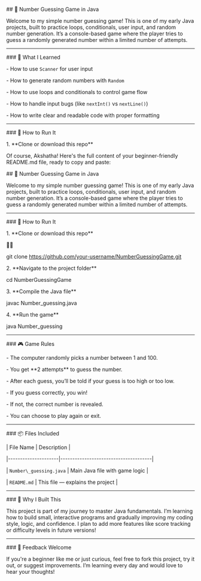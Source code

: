 \## 🎯 Number Guessing Game in Java



Welcome to my simple number guessing game! This is one of my early Java projects, built to practice loops, conditionals, user input, and random number generation. It’s a console-based game where the player tries to guess a randomly generated number within a limited number of attempts.



---



\### 🧠 What I Learned

\- How to use `Scanner` for user input

\- How to generate random numbers with `Random`

\- How to use loops and conditionals to control game flow

\- How to handle input bugs (like `nextInt()` vs `nextLine()`)

\- How to write clear and readable code with proper formatting



---



\### 🚀 How to Run It



1\. \*\*Clone or download this repo\*\*  

Of course, Akshatha! Here's the full content of your beginner-friendly README.md file, ready to copy and paste:



\## 🎯 Number Guessing Game in Java



Welcome to my simple number guessing game! This is one of my early Java projects, built to practice loops, conditionals, user input, and random number generation. It’s a console-based game where the player tries to guess a randomly generated number within a limited number of attempts.



---




\### 🚀 How to Run It



1\. \*\*Clone or download this repo\*\*  





git clone https://github.com/your-username/NumberGuessingGame.git





2\. \*\*Navigate to the project folder\*\*  

cd NumberGuessingGame



3\. \*\*Compile the Java file\*\*  

javac Number\_guessing.java



4\. \*\*Run the game\*\*  

java Number\_guessing



---



\### 🎮 Game Rules

\- The computer randomly picks a number between 1 and 100.

\- You get \*\*2 attempts\*\* to guess the number.

\- After each guess, you’ll be told if your guess is too high or too low.

\- If you guess correctly, you win!

\- If not, the correct number is revealed.

\- You can choose to play again or exit.



---



\### 📦 Files Included

| File Name           | Description                          |

|---------------------|--------------------------------------|

| `Number\_guessing.java` | Main Java file with game logic       |

| `README.md`         | This file — explains the project     |



---



\### 🌱 Why I Built This

This project is part of my journey to master Java fundamentals. I’m learning how to build small, interactive programs and gradually improving my coding style, logic, and confidence. I plan to add more features like score tracking or difficulty levels in future versions!



---



\### 🙌 Feedback Welcome

If you're a beginner like me or just curious, feel free to fork this project, try it out, or suggest improvements. I’m learning every day and would love to hear your thoughts!








